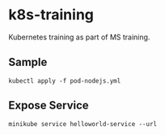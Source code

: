 # k8s-training
Kubernetes training as part of MS training.

## Sample
```shell
kubectl apply -f pod-nodejs.yml
```

## Expose Service
```shell
minikube service helloworld-service --url
```
